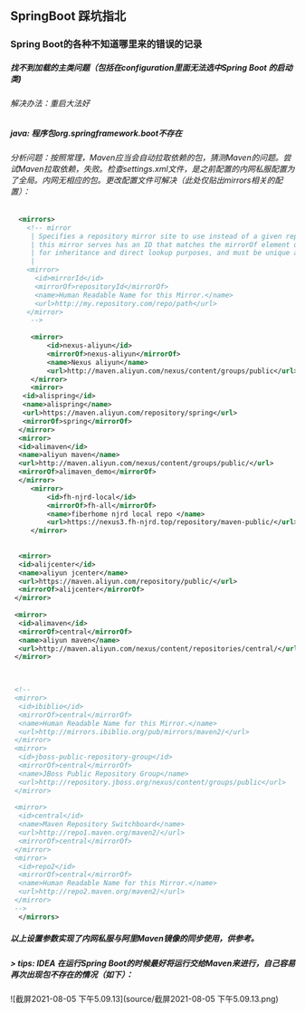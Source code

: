 ## SpringBoot 踩坑指北

###  

### Spring Boot的各种不知道哪里来的错误的记录



##### 找不到加载的主类问题（包括在configuration里面无法选中Spring Boot 的启动类)

###### 解决办法：重启大法好

##### java: 程序包org.springframework.boot不存在

###### 分析问题：按照常理，Maven应当会自动拉取依赖的包，猜测Maven的问题。尝试Maven拉取依赖，失败。检查settings.xml文件，是之前配置的内网私服配置为了全局。内网无相应的包。更改配置文件可解决（此处仅贴出mirrors相关的配置）：



``` settings.xml
  <mirrors>
    <!-- mirror
     | Specifies a repository mirror site to use instead of a given repository. The repository that
     | this mirror serves has an ID that matches the mirrorOf element of this mirror. IDs are used
     | for inheritance and direct lookup purposes, and must be unique across the set of mirrors.
     |
    <mirror>
      <id>mirrorId</id>
      <mirrorOf>repositoryId</mirrorOf>
      <name>Human Readable Name for this Mirror.</name>
      <url>http://my.repository.com/repo/path</url>
    </mirror>
     -->
  
     <mirror>
         <id>nexus-aliyun</id>
         <mirrorOf>nexus-aliyun</mirrorOf>
         <name>Nexus aliyun</name>
         <url>http://maven.aliyun.com/nexus/content/groups/public</url>
     </mirror>
     <mirror>
   <id>alispring</id>
   <name>alispring</name>
   <url>https://maven.aliyun.com/repository/spring</url>
   <mirrorOf>spring</mirrorOf>
  </mirror>
  <mirror>
  <id>alimaven</id>
  <name>aliyun maven</name>
  <url>http://maven.aliyun.com/nexus/content/groups/public/</url>
  <mirrorOf>alimaven_demo</mirrorOf>
  </mirror>
     <mirror>
         <id>fh-njrd-local</id>
         <mirrorOf>fh-all</mirrorOf>
         <name>fiberhome njrd local repo </name>
         <url>https://nexus3.fh-njrd.top/repository/maven-public/</url>
     </mirror>
     
 
  <mirror>
  <id>alijcenter</id>
  <name>aliyun jcenter</name>
  <url>https://maven.aliyun.com/repository/public/</url>
  <mirrorOf>alijcenter</mirrorOf>
 </mirror>
 
 <mirror>
  <id>alimaven</id>
  <mirrorOf>central</mirrorOf>
  <name>aliyun maven</name>
  <url>http://maven.aliyun.com/nexus/content/repositories/central/</url>
 </mirror>


 
 <!--
 <mirror>
  <id>ibiblio</id>
  <mirrorOf>central</mirrorOf>
  <name>Human Readable Name for this Mirror.</name>
  <url>http://mirrors.ibiblio.org/pub/mirrors/maven2/</url>
 </mirror>
 <mirror>
  <id>jboss-public-repository-group</id>
  <mirrorOf>central</mirrorOf>
  <name>JBoss Public Repository Group</name>
  <url>http://repository.jboss.org/nexus/content/groups/public</url>
 </mirror>
  
 <mirror>
  <id>central</id>
  <name>Maven Repository Switchboard</name>
  <url>http://repo1.maven.org/maven2/</url>
  <mirrorOf>central</mirrorOf>
 </mirror>
 <mirror>
  <id>repo2</id>
  <mirrorOf>central</mirrorOf>
  <name>Human Readable Name for this Mirror.</name>
  <url>http://repo2.maven.org/maven2/</url>
 </mirror>
 -->
  </mirrors>
```



##### 以上设置参数实现了内网私服与阿里Maven镜像的同步使用，供参考。



##### > tips: IDEA 在运行Spring Boot的时候最好将运行交给Maven来进行，自己容易再次出现包不存在的情况（如下）：

![截屏2021-08-05 下午5.09.13](source/截屏2021-08-05 下午5.09.13.png)
